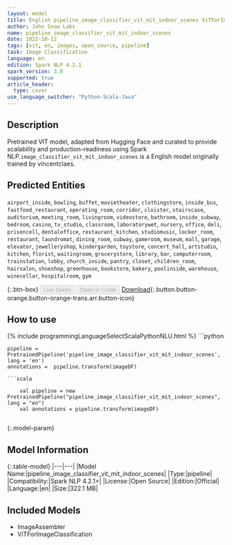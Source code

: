 ```yaml
---
layout: model
title: English pipeline_image_classifier_vit_mit_indoor_scenes ViTForImageClassification from vincentclaes
author: John Snow Labs
name: pipeline_image_classifier_vit_mit_indoor_scenes
date: 2022-10-12
tags: [vit, en, images, open_source, pipeline]
task: Image Classification
language: en
edition: Spark NLP 4.2.1
spark_version: 3.0
supported: true
article_header:
  type: cover
use_language_switcher: "Python-Scala-Java"
---
```


## Description

Pretrained VIT  model, adapted from Hugging Face and curated to provide scalability and production-readiness using Spark NLP.`image_classifier_vit_mit_indoor_scenes` is a English model originally trained by vincentclaes.


## Predicted Entities

`airport_inside`, `bowling`, `buffet`, `movietheater`, `clothingstore`, `inside_bus`, `fastfood_restaurant`, `operating_room`, `corridor`, `cloister`, `stairscase`, `auditorium`, `meeting_room`, `livingroom`, `videostore`, `bathroom`, `inside_subway`, `bedroom`, `casino`, `tv_studio`, `classroom`, `laboratorywet`, `nursery`, `office`, `deli`, `prisoncell`, `dentaloffice`, `restaurant_kitchen`, `studiomusic`, `locker_room`, `restaurant`, `laundromat`, `dining_room`, `subway`, `gameroom`, `museum`, `mall`, `garage`, `elevator`, `jewelleryshop`, `kindergarden`, `toystore`, `concert_hall`, `artstudio`, `kitchen`, `florist`, `waitingroom`, `grocerystore`, `library`, `bar`, `computerroom`, `trainstation`, `lobby`, `church_inside`, `pantry`, `closet`, `children_room`, `hairsalon`, `shoeshop`, `greenhouse`, `bookstore`, `bakery`, `poolinside`, `warehouse`, `winecellar`, `hospitalroom`, `gym`

{:.btn-box}
<button class="button button-orange" disabled>Live Demo</button>
<button class="button button-orange" disabled>Open in Colab</button>
[Download](https://s3.amazonaws.com/auxdata.johnsnowlabs.com/public/models/pipeline_image_classifier_vit_mit_indoor_scenes_en_4.2.1_3.0_1665569637323.zip){:.button.button-orange.button-orange-trans.arr.button-icon}

## How to use



<div class="tabs-box" markdown="1">
{% include programmingLanguageSelectScalaPythonNLU.html %}
```python

    pipeline = PretrainedPipeline('pipeline_image_classifier_vit_mit_indoor_scenes', lang = 'en')
    annotations =  pipeline.transform(imageDF)
    
```
```scala

    val pipeline = new PretrainedPipeline("pipeline_image_classifier_vit_mit_indoor_scenes", lang = "en")
    val annotations = pipeline.transform(imageDF)
    
```
</div>

{:.model-param}
## Model Information

{:.table-model}
|---|---|
|Model Name:|pipeline_image_classifier_vit_mit_indoor_scenes|
|Type:|pipeline|
|Compatibility:|Spark NLP 4.2.1+|
|License:|Open Source|
|Edition:|Official|
|Language:|en|
|Size:|322.1 MB|

## Included Models

- ImageAssembler
- ViTForImageClassification